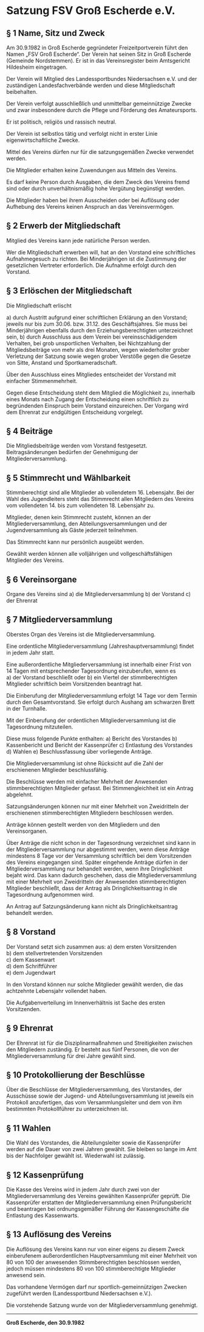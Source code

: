 
# Satzung FSV Groß Escherde e.V.

## § 1 Name, Sitz und Zweck

Am 30.9.1982 in Groß Escherde gegründeter Freizeitportverein führt den Namen „FSV Groß Escherde“. Der Verein hat seinen Sitz in Groß Escherde (Gemeinde Nordstemmen). Er ist in das Vereinsregister beim Amtsgericht Hildesheim eingetragen.

Der Verein will Mitglied des Landessportbundes Niedersachsen e.V. und der zuständigen Landesfachverbände werden und diese Mitgliedschaft beibehalten.

Der Verein verfolgt ausschließlich und unmittelbar gemeinnützige Zwecke und zwar insbesondere durch die Pflege und Förderung des Amateursports. 

Er ist politisch, religiös und rassisch neutral.

Der Verein ist selbstlos tätig und verfolgt nicht in erster Linie eigenwirtschaftliche Zwecke.

Mittel des Vereins dürfen nur für die satzungsgemäßen Zwecke verwendet werden.

Die Mitglieder erhalten keine Zuwendungen aus Mitteln des Vereins.

Es darf keine Person durch Ausgaben, die dem Zweck des Vereins fremd sind oder durch unverhältnismäßig hohe Vergütung begünstigt werden.

Die Mitglieder haben bei ihrem Ausscheiden oder bei Auflösung oder Aufhebung des Vereins keinen Anspruch an das Vereinsvermögen.

## § 2 Erwerb der Mitgliedschaft

Mitglied des Vereins kann jede natürliche Person werden.

Wer die Mitgliedschaft erwerben will, hat an den Vorstand eine schriftliches Aufnahmegesuch zu richten. Bei Minderjährigen ist die Zustimmung der gesetzlichen Vertreter erforderlich. Die Aufnahme erfolgt durch den Vorstand.

## § 3 Erlöschen der Mitgliedschaft

Die Mitgliedschaft erlischt

a) durch Austritt aufgrund einer schriftlichen Erklärung an den Vorstand; jeweils nur bis zum 30.06. bzw. 31.12. des Geschäftsjahres. Sie muss bei Minderjährigen ebenfalls durch den Erziehungsberechtigten unterzeichnet sein,
b) durch Ausschluss aus dem Verein bei vereinsschädigendem Verhalten, bei grob unsportlichen Verhalten, bei Nichtzahlung der Mitgliedsbeiträge von mehr als drei Monaten, wegen wiederholter grober Verletzung der Satzung sowie wegen grober Verstöße gegen die Gesetze von Sitte, Anstand und Sportkameradschaft.

Über den Ausschluss eines Mitgliedes entscheidet der Vorstand mit einfacher Stimmenmehrheit.

Gegen diese Entscheidung steht dem Mitglied die Möglichkeit zu, innerhalb eines Monats nach Zugang der Entscheidung einen schriftlich zu begründenden Einspruch beim Vorstand einzureichen. Der Vorgang wird dem Ehrenrat zur endgültigen Entscheidung vorgelegt.

## § 4 Beiträge

Die Mitgliedsbeiträge werden vom Vorstand festgesetzt. Beitragsänderungen bedürfen der Genehmigung der Mitgliederversammlung.

## § 5 Stimmrecht und Wählbarkeit

Stimmberechtigt sind alle Mitglieder ab vollendetem 16. Lebensjahr. Bei der Wahl des Jugendleiters steht das Stimmrecht allen Mitgliedern des Vereins vom vollendeten 14. bis zum vollendeten 18. Lebensjahr zu.

Mitglieder, denen kein Stimmrecht zusteht, können an der Mitgliederversammlung, den Abteilungsversammlungen und der Jugendversammlung als Gäste jederzeit teilnehmen.

Das Stimmrecht kann nur persönlich ausgeübt werden.

Gewählt werden können alle volljährigen und vollgeschäftsfähigen Mitglieder des Vereins.

## § 6 Vereinsorgane

Organe des Vereins sind
a) die Mitgliederversammlung
b) der Vorstand
c) der Ehrenrat

## § 7 Mitgliederversammlung

Oberstes Organ des Vereins ist die Mitgliederversammlung.

Eine ordentliche Mitgliederversammlung (Jahreshauptversammlung) findet in jedem Jahr statt.

Eine außerordentliche Mitgliederversammlung ist innerhalb einer Frist von 14 Tagen mit entsprechender Tagesordnung einzuberufen, wenn es  
a) der Vorstand beschließt oder
b) ein Viertel der stimmberechtigten Mitglieder schriftlich beim Vorsitzenden beantragt hat.

Die Einberufung der Mitgliederversammlung erfolgt 14 Tage vor dem Termin durch den Gesamtvorstand. Sie erfolgt durch Aushang am schwarzen Brett in der Turnhalle.

Mit der Einberufung der ordentlichen Mitgliederversammlung ist die Tagesordnung mitzuteilen.

Diese muss folgende Punkte enthalten:
a) Bericht des Vorstandes
b) Kassenbericht und Bericht der Kassenprüfer
c) Entlastung des Vorstandes
d) Wahlen
e) Beschlussfassung über vorliegende Anträge.

Die Mitgliederversammlung ist ohne Rücksicht auf die Zahl der erschienenen Mitglieder beschlussfähig.

Die Beschlüsse werden mit einfacher Mehrheit der Anwesenden stimmberechtigten Mitglieder gefasst. Bei Stimmengleichheit ist ein Antrag abgelehnt.

Satzungsänderungen können nur mit einer Mehrheit von Zweidritteln der erschienenen stimmberechtigten Mitgliedern beschlossen werden.

Anträge können gestellt werden von den Mitgliedern und den Vereinsorganen.

Über Anträge die nicht schon in der Tagesordnung verzeichnet sind kann in der Mitgliederversammlung nur abgestimmt werden, wenn diese Anträge mindestens 8 Tage vor der Versammlung schriftlich bei dem Vorsitzenden des Vereins eingegangen sind. Später eingehende Anträge dürfen in der Mitgliederversammlung nur behandelt werden, wenn ihre Dringlichkeit bejaht wird. Das kann dadurch geschehen, dass die Mitgliederversammlung mit einer Mehrheit von Zweidritteln der Anwesenden stimmberechtigten Mitglieder beschließt, dass der Antrag als Dringlichkeitsantrag in die Tagesordnung aufgenommen wird.

An Antrag auf Satzungsänderung kann nicht als Dringlichkeitsantrag behandelt werden.

## § 8 Vorstand

Der Vorstand setzt sich zusammen aus:
a) dem ersten Vorsitzenden  
b) dem stellvertretenden Vorsitzenden  
c) dem Kassenwart  
d) dem Schriftführer  
e) dem Jugendwart

In den Vorstand können nur solche Mitglieder gewählt werden, die das achtzehnte Lebensjahr vollendet haben.

Die Aufgabenverteilung im Innenverhältnis ist Sache des ersten Vorsitzenden.

## § 9 Ehrenrat

Der Ehrenrat ist für die Disziplinarmaßnahmen und Streitigkeiten zwischen den Mitgliedern zuständig. Er besteht aus fünf Personen, die von der Mitgliederversammlung für drei Jahre gewählt sind.

## § 10 Protokollierung der Beschlüsse

Über die Beschlüsse der Mitgliederversammlung, des Vorstandes, der Ausschüsse sowie der Jugend- und Abteilungsversammlung ist jeweils ein Protokoll anzufertigen, das vom Versammlungsleiter und dem von ihm bestimmten Protokollführer zu unterzeichnen ist.

## § 11 Wahlen

Die Wahl des Vorstandes, die Abteilungsleiter sowie die Kassenprüfer werden auf die Dauer von zwei Jahren gewählt. Sie bleiben so lange im Amt bis der Nachfolger gewählt ist. Wiederwahl ist zulässig.

## § 12 Kassenprüfung

Die Kasse des Vereins wird in jedem Jahr durch zwei von der Mitgliederversammlung des Vereins gewählten Kassenprüfer geprüft. Die Kassenprüfer erstatten der Mitgliederversammlung einen Prüfungsbericht und beantragen bei ordnungsgemäßer Führung der Kassengeschäfte die Entlastung des Kassenwarts.

## § 13 Auflösung des Vereins

Die Auflösung des Vereins kann nur von einer eigens zu diesem Zweck einberufenem außerordentlichen Hauptversammlung mit einer Mehrheit von 80 von 100 der anwesenden Stimmberechtigten beschlossen werden, jedoch müssen mindestens 80 von 100 stimmberechtigte Mitglieder anwesend sein.

Das vorhandene Vermögen darf nur sportlich-gemeinnützigen Zwecken zugeführt werden (Landessportbund Niedersachsen e.V.).

Die vorstehende Satzung wurde von der Mitgliederversammlung genehmigt.

---

**Groß Escherde, den 30.9.1982**

